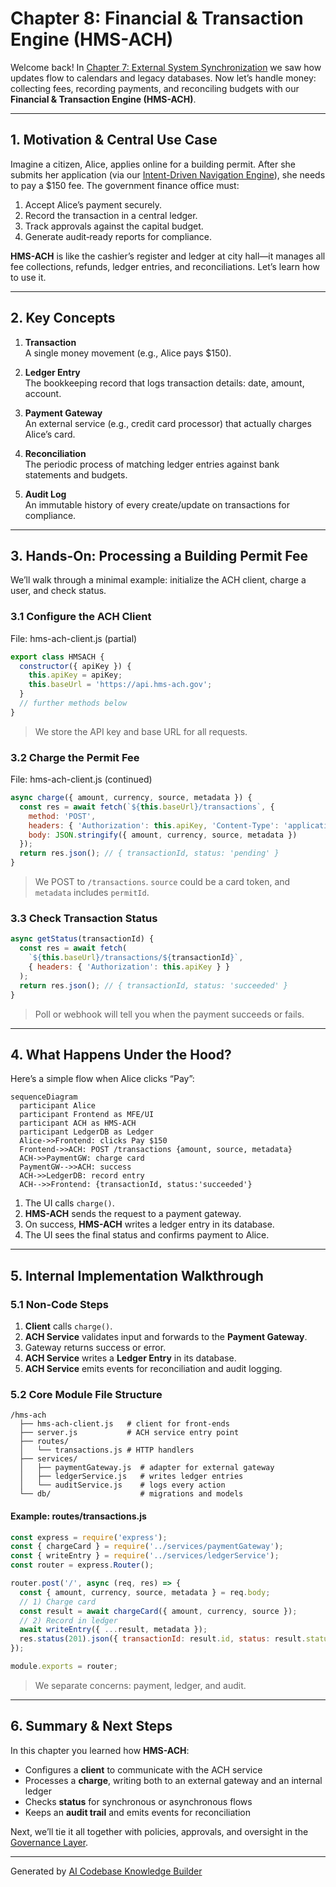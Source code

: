 # Chapter 8: Financial & Transaction Engine (HMS-ACH)

Welcome back! In [Chapter 7: External System Synchronization](07_external_system_synchronization_.md) we saw how updates flow to calendars and legacy databases. Now let’s handle money: collecting fees, recording payments, and reconciling budgets with our **Financial & Transaction Engine (HMS-ACH)**.

---

## 1. Motivation & Central Use Case

Imagine a citizen, Alice, applies online for a building permit. After she submits her application (via our [Intent-Driven Navigation Engine](03_intent_driven_navigation_engine_.md)), she needs to pay a \$150 fee. The government finance office must:

1. Accept Alice’s payment securely.  
2. Record the transaction in a central ledger.  
3. Track approvals against the capital budget.  
4. Generate audit‐ready reports for compliance.

**HMS-ACH** is like the cashier’s register and ledger at city hall—it manages all fee collections, refunds, ledger entries, and reconciliations. Let’s learn how to use it.

---

## 2. Key Concepts

1. **Transaction**  
   A single money movement (e.g., Alice pays \$150).  

2. **Ledger Entry**  
   The bookkeeping record that logs transaction details: date, amount, account.  

3. **Payment Gateway**  
   An external service (e.g., credit card processor) that actually charges Alice’s card.  

4. **Reconciliation**  
   The periodic process of matching ledger entries against bank statements and budgets.  

5. **Audit Log**  
   An immutable history of every create/update on transactions for compliance.

---

## 3. Hands-On: Processing a Building Permit Fee

We’ll walk through a minimal example: initialize the ACH client, charge a user, and check status.

### 3.1 Configure the ACH Client

File: hms-ach-client.js (partial)
```js
export class HMSACH {
  constructor({ apiKey }) {
    this.apiKey = apiKey;
    this.baseUrl = 'https://api.hms-ach.gov';
  }
  // further methods below
}
```
> We store the API key and base URL for all requests.

### 3.2 Charge the Permit Fee

File: hms-ach-client.js (continued)
```js
async charge({ amount, currency, source, metadata }) {
  const res = await fetch(`${this.baseUrl}/transactions`, {
    method: 'POST',
    headers: { 'Authorization': this.apiKey, 'Content-Type': 'application/json' },
    body: JSON.stringify({ amount, currency, source, metadata })
  });
  return res.json(); // { transactionId, status: 'pending' }
}
```
> We POST to `/transactions`. `source` could be a card token, and `metadata` includes `permitId`.

### 3.3 Check Transaction Status

```js
async getStatus(transactionId) {
  const res = await fetch(
    `${this.baseUrl}/transactions/${transactionId}`,
    { headers: { 'Authorization': this.apiKey } }
  );
  return res.json(); // { transactionId, status: 'succeeded' }
}
```
> Poll or webhook will tell you when the payment succeeds or fails.

---

## 4. What Happens Under the Hood?

Here’s a simple flow when Alice clicks “Pay”:

```mermaid
sequenceDiagram
  participant Alice
  participant Frontend as MFE/UI
  participant ACH as HMS-ACH
  participant LedgerDB as Ledger
  Alice->>Frontend: clicks Pay $150
  Frontend->>ACH: POST /transactions {amount, source, metadata}
  ACH->>PaymentGW: charge card
  PaymentGW-->>ACH: success
  ACH->>LedgerDB: record entry
  ACH-->>Frontend: {transactionId, status:'succeeded'}
```

1. The UI calls `charge()`.  
2. **HMS-ACH** sends the request to a payment gateway.  
3. On success, **HMS-ACH** writes a ledger entry in its database.  
4. The UI sees the final status and confirms payment to Alice.

---

## 5. Internal Implementation Walkthrough

### 5.1 Non-Code Steps

1. **Client** calls `charge()`.  
2. **ACH Service** validates input and forwards to the **Payment Gateway**.  
3. Gateway returns success or error.  
4. **ACH Service** writes a **Ledger Entry** in its database.  
5. **ACH Service** emits events for reconciliation and audit logging.

### 5.2 Core Module File Structure

```
/hms-ach
  ├── hms-ach-client.js   # client for front-ends
  ├── server.js           # ACH service entry point
  ├── routes/
  │   └── transactions.js # HTTP handlers
  ├── services/
  │   ├── paymentGateway.js  # adapter for external gateway
  │   ├── ledgerService.js   # writes ledger entries
  │   └── auditService.js    # logs every action
  └── db/                    # migrations and models
```

#### Example: routes/transactions.js
```js
const express = require('express');
const { chargeCard } = require('../services/paymentGateway');
const { writeEntry } = require('../services/ledgerService');
const router = express.Router();

router.post('/', async (req, res) => {
  const { amount, currency, source, metadata } = req.body;
  // 1) Charge card
  const result = await chargeCard({ amount, currency, source });
  // 2) Record in ledger
  await writeEntry({ ...result, metadata });
  res.status(201).json({ transactionId: result.id, status: result.status });
});

module.exports = router;
```
> We separate concerns: payment, ledger, and audit.

---

## 6. Summary & Next Steps

In this chapter you learned how **HMS-ACH**:

- Configures a **client** to communicate with the ACH service  
- Processes a **charge**, writing both to an external gateway and an internal ledger  
- Checks **status** for synchronous or asynchronous flows  
- Keeps an **audit trail** and emits events for reconciliation  

Next, we’ll tie it all together with policies, approvals, and oversight in the [Governance Layer](09_governance_layer_.md).

---

Generated by [AI Codebase Knowledge Builder](https://github.com/The-Pocket/Tutorial-Codebase-Knowledge)